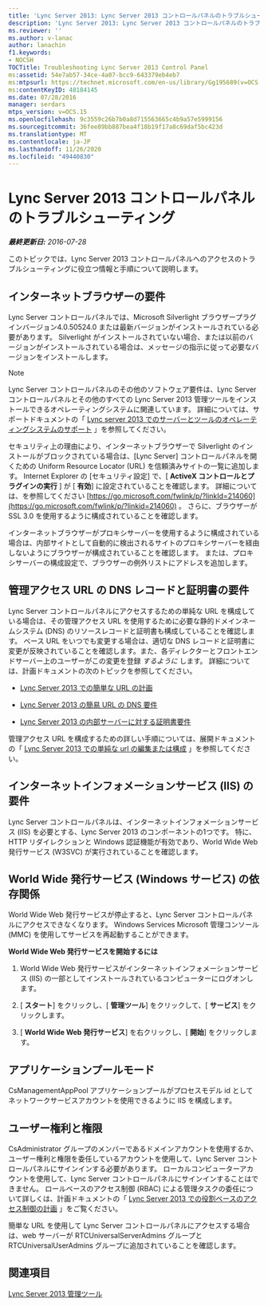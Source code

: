 ```yaml
---
title: 'Lync Server 2013: Lync Server 2013 コントロールパネルのトラブルシューティング'
description: 'Lync Server 2013: Lync Server 2013 コントロールパネルのトラブルシューティング'
ms.reviewer: ''
ms.author: v-lanac
author: lanachin
f1.keywords:
- NOCSH
TOCTitle: Troubleshooting Lync Server 2013 Control Panel
ms:assetid: 54e7ab57-34ce-4a07-bcc9-643379eb4eb7
ms:mtpsurl: https://technet.microsoft.com/en-us/library/Gg195689(v=OCS.15)
ms:contentKeyID: 48184145
ms.date: 07/28/2016
manager: serdars
mtps_version: v=OCS.15
ms.openlocfilehash: 9c3559c26b7b0a8d715563665c4b9a57e5999156
ms.sourcegitcommit: 36fee89bb887bea4f18b19f17a8c69daf5bc423d
ms.translationtype: MT
ms.contentlocale: ja-JP
ms.lasthandoff: 11/26/2020
ms.locfileid: "49440830"
---
```

# <a name="troubleshooting-lync-server-2013-control-panel"></a>Lync Server 2013 コントロールパネルのトラブルシューティング

<div data-xmlns="http://www.w3.org/1999/xhtml">

<div class="topic" data-xmlns="http://www.w3.org/1999/xhtml" data-msxsl="urn:schemas-microsoft-com:xslt" data-cs="https://msdn.microsoft.com/">

<div data-asp="https://msdn2.microsoft.com/asp">



</div>

<div id="mainSection">

<div id="mainBody">

<span> </span>

_**最終更新日:** 2016-07-28_

このトピックでは、Lync Server 2013 コントロールパネルへのアクセスのトラブルシューティングに役立つ情報と手順について説明します。

<div>

## <a name="internet-browser-requirements"></a>インターネットブラウザーの要件

Lync Server コントロールパネルでは、Microsoft Silverlight ブラウザープラグインバージョン4.0.50524.0 または最新バージョンがインストールされている必要があります。 Silverlight がインストールされていない場合、または以前のバージョンがインストールされている場合は、メッセージの指示に従って必要なバージョンをインストールします。

<div>


> [!NOTE]  
> Lync Server コントロールパネルのその他のソフトウェア要件は、Lync Server コントロールパネルとその他のすべての Lync Server 2013 管理ツールをインストールできるオペレーティングシステムに関連しています。 詳細については、サポートドキュメントの「 <A href="lync-server-2013-server-and-tools-operating-system-support.md">Lync server 2013 でのサーバーとツールのオペレーティングシステムのサポート</A> 」を参照してください。



</div>

セキュリティ上の理由により、インターネットブラウザーで Silverlight のインストールがブロックされている場合は、[Lync Server] コントロールパネルを開くための Uniform Resource Locator (URL) を信頼済みサイトの一覧に追加します。 Internet Explorer の [セキュリティ設定] で、[ **ActiveX コントロールとプラグインの実行** ] が [ **有効**] に設定されていることを確認します。 詳細については、を参照してください [https://go.microsoft.com/fwlink/p/?linkId=214060](https://go.microsoft.com/fwlink/p/?linkid=214060) 。 さらに、ブラウザーが SSL 3.0 を使用するように構成されていることを確認します。

インターネットブラウザーがプロキシサーバーを使用するように構成されている場合は、内部サイトとして自動的に検出されるサイトのプロキシサーバーを経由しないようにブラウザーが構成されていることを確認します。 または、プロキシサーバーの構成設定で、ブラウザーの例外リストにアドレスを追加します。

</div>

<div>

## <a name="dns-record-and-certificate-requirements-for-the-administrative-access-url"></a>管理アクセス URL の DNS レコードと証明書の要件

Lync Server コントロールパネルにアクセスするための単純な URL を構成している場合は、その管理アクセス URL を使用するために必要な静的ドメインネームシステム (DNS) のリソースレコードと証明書も構成していることを確認します。 ベース URL をいつでも変更する場合は、適切な DNS レコードと証明書に変更が反映されていることを確認します。また、各ディレクターとフロントエンドサーバー上のユーザーがこの変更を登録 *するように* します。 詳細については、計画ドキュメントの次のトピックを参照してください。

  - [Lync Server 2013 での簡単な URL の計画](lync-server-2013-planning-for-simple-urls.md)

  - [Lync Server 2013 の簡易 URL の DNS 要件](lync-server-2013-dns-requirements-for-simple-urls.md)

  - [Lync Server 2013 の内部サーバーに対する証明書要件](lync-server-2013-certificate-requirements-for-internal-servers.md)

管理アクセス URL を構成するための詳しい手順については、展開ドキュメントの「 [Lync Server 2013 での単純な url の編集または構成](lync-server-2013-edit-or-configure-simple-urls.md) 」を参照してください。

</div>

<div>

## <a name="internet-information-services-iis-requirements"></a>インターネットインフォメーションサービス (IIS) の要件

Lync Server コントロールパネルは、インターネットインフォメーションサービス (IIS) を必要とする、Lync Server 2013 のコンポーネントの1つです。 特に、HTTP リダイレクションと Windows 認証機能が有効であり、World Wide Web 発行サービス (W3SVC) が実行されていることを確認します。

<div>

## <a name="world-wide-publishing-service-windows-service-dependency"></a>World Wide 発行サービス (Windows サービス) の依存関係

World Wide Web 発行サービスが停止すると、Lync Server コントロールパネルにアクセスできなくなります。 Windows Services Microsoft 管理コンソール (MMC) を使用してサービスを再起動することができます。

**World Wide Web 発行サービスを開始するには**

1.  World Wide Web 発行サービスがインターネットインフォメーションサービス (IIS) の一部としてインストールされているコンピューターにログオンします。

2.  [ **スタート**] をクリックし、[ **管理ツール**] をクリックして、[ **サービス**] をクリックします。

3.  [ **World Wide Web 発行サービス**] を右クリックし、[ **開始**] をクリックします。

</div>

<div>

## <a name="application-pool-mode"></a>アプリケーションプールモード

CsManagementAppPool アプリケーションプールがプロセスモデル id としてネットワークサービスアカウントを使用できるように IIS を構成します。

</div>

</div>

<div>

## <a name="user-rights-and-permissions"></a>ユーザー権利と権限

CsAdministrator グループのメンバーであるドメインアカウントを使用するか、ユーザー権利と権限を委任しているアカウントを使用して、Lync Server コントロールパネルにサインインする必要があります。 ローカルコンピューターアカウントを使用して、Lync Server コントロールパネルにサインインすることはできません。 ロールベースのアクセス制御 (RBAC) による管理タスクの委任について詳しくは、計画ドキュメントの「 [Lync Server 2013 での役割ベースのアクセス制御の計画](lync-server-2013-planning-for-role-based-access-control.md) 」をご覧ください。

簡単な URL を使用して Lync Server コントロールパネルにアクセスする場合は、web サーバーが RTCUniversalServerAdmins グループと RTCUniversalUserAdmins グループに追加されていることを確認します。

</div>

<div>

## <a name="see-also"></a>関連項目


[Lync Server 2013 管理ツール](lync-server-2013-lync-server-administrative-tools.md)  
  

</div>

</div>

<span> </span>

</div>

</div>

</div>

